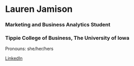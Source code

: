 # Lauren Jamison
### Marketing and Business Analytics Student
### Tippie College of Business, The University of Iowa
Pronouns: she/her/hers

[LinkedIn](https://www.linkedin.com/in/lauren-jamison/)


<!--
**laurenjamison/laurenjamison** is a ✨ _special_ ✨ repository because its `README.md` (this file) appears on your GitHub profile.

Here are some ideas to get you started:

- 🔭 I’m currently working on ...
- 🌱 I’m currently learning ...
- 👯 I’m looking to collaborate on ...
- 🤔 I’m looking for help with ...
- 💬 Ask me about ...
- 📫 How to reach me: ...
- 😄 Pronouns: ...
- ⚡ Fun fact: ...
-->
